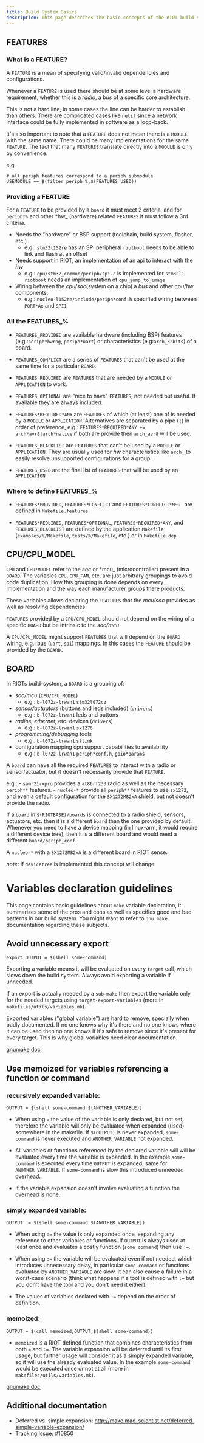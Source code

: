 ```yaml
---
title: Build System Basics
description: This page describes the basic concepts of the RIOT build system.
---
```


## FEATURES

### What is a FEATURE?

A `FEATURE` is a mean of specifying valid/invalid dependencies and configurations.

Whenever a `FEATURE` is used there should be at some level a hardware requirement,
whether this is a *radio*, a *bus* of a specific core architecture.

This is not a hard line, in some cases the line can be harder to establish than
others. There are complicated cases like `netif` since a network interface could
be fully implemented in software as a loop-back.

It's also important to note that a `FEATURE` does not mean there is a `MODULE`
with the same name. There could be many implementations for the same `FEATURE`.
The fact that many `FEATURES` translate directly into a `MODULE` is only by
convenience.

e.g.

    # all periph features correspond to a periph submodule
    USEMODULE += $(filter periph_%,$(FEATURES_USED))

### Providing a FEATURE

For a `FEATURE` to be provided by a `board` it must meet 2 criteria, and for
`periph*%` and other *hw_ (hardware) related `FEATURES` it must follow a 3rd criteria.

- Needs the "hardware" or BSP support (toolchain, build system, flasher, etc.)
  - e.g.: `stm32l152re` has an SPI peripheral
    `riotboot` needs to be able to link and flash at an offset
- Needs support in RIOT, an implementation of an api to interact with the *hw*
  - e.g.: `cpu/stm32_common/periph/spi.c` is implemented for `stm32l1`
    `riotboot` needs an implementation of `cpu_jump_to_image`
- Wiring between the *cpu/soc*(system on a chip) a *bus* and other *cpu*/_hw_ components.
  - e.g.: `nucleo-l152re/include/periph*conf.h` specified wiring between `PORT*Ax`
    and `SPI1`

### All the FEATURES\_%

- `FEATURES_PROVIDED` are available hardware (including BSP) features
  (e.g.:`periph*hwrng`, `periph*uart`) or characteristics (e.g:`arch_32bits`) of
  a board.

- `FEATURES_CONFLICT` are a series of `FEATURES` that can't be used at the same
  time for a particular `BOARD`.

- `FEATURES_REQUIRED` are `FEATURES` that are needed by a `MODULE` or `APPLICATION`
  to work.

- `FEATURES_OPTIONAL` are "nice to have" `FEATURES`, not needed but useful. If
  available they are always included.

- `FEATURES*REQUIRED*ANY` are `FEATURES` of which (at least) one of
  is needed by a `MODULE` or `APPLICATION`. Alternatives are separated by
  a pipe (`|`) in order of preference, e.g.:
  `FEATURES*REQUIRED*ANY += arch*avr8|arch*native` if both are provide then
  `arch_avr8` will be used.

- `FEATURES_BLACKLIST` are `FEATURES` that can't be used by a `MODULE` or `APPLICATION`.
  They are usually used for *hw* characteristics like `arch_` to easily resolve
  unsupported configurations for a group.

- `FEATURES_USED` are the final list of `FEATURES` that will be used by an `APPLICATION`

### Where to define FEATURES\_%

- `FEATURES*PROVIDED`, `FEATURES*CONFLICT` and `FEATURES*CONFLICT*MSG ` are
  defined in `Makefile.features`

- `FEATURES*REQUIRED`, `FEATURES*OPTIONAL`, `FEATURES*REQUIRED*ANY`,
  and `FEATURES_BLACKLIST` are defined by the application `Makefile`
  (`examples/%/Makefile`, `tests/%/Makefile`, etc.) or in `Makefile.dep`

## CPU/CPU_MODEL

`CPU` and `CPU*MODEL` refer to the *soc* or *mcu_ (microcontroller)
present in a `BOARD`. The variables `CPU`, `CPU_FAM`, etc. are just arbitrary groupings
to avoid code duplication. How this grouping is done depends on every implementation
and the way each manufacturer groups there products.

These variables allows declaring the `FEATURES` that the *mcu/soc* provides as well
as resolving dependencies.

`FEATURES` provided by a `CPU/CPU_MODEL` should not depend on the wiring of a
specific `BOARD` but be intrinsic to the *soc/mcu*.

A `CPU/CPU_MODEL` might support `FEATURES` that will depend on the `BOARD` wiring,
e.g.: bus (`uart`, `spi`) mappings. In this cases the `FEATURE` should be provided
by the `BOARD.`

## BOARD

In RIOTs build-system, a `BOARD` is a grouping of:

- *soc/mcu* (`CPU/CPU_MODEL`)
  - e.g.: `b-l072z-lrwan1` `stm32l072cz`
- *sensor/actuators* (buttons and leds included) (`drivers`)
  - e.g.: `b-l072z-lrwan1` leds and buttons
- *radios*, *ethernet*, etc. devices (`drivers`)
  - e.g.: `b-l072z-lrwan1` `sx1276`
- *programming/debugging* tools
  - e.g.: `b-l072z-lrwan1` `stlink`
- configuration mapping cpu support capabilities to availability
  - e.g.: `b-l072z-lrwan1` `periph*conf.h`, `gpio*params`

A `board` can have all the required `FEATURES` to interact with a radio or
sensor/actuator, but it doesn't necessarily provide that `FEATURE`.

e.g.: - `samr21-xpro` provides a `at86rf233` radio as well as the necessary
`periph**` features. - `nucleo-*` provide all `periph**` features to use `sx1272`, and
even a default configuration for the `SX1272MB2xA` shield, but not
doesn't provide the radio.

If a `board` in `$(RIOTBASE)/boards` is connected to a radio shield, sensors,
actuators, etc. then it is a different `board` than the one provided by default.
Whenever you need to have a device mapping (in linux-arm, it would require
a different device tree), then it is a different board and would need a
different `board/periph_conf`.

A `nucleo-*` with a `SX1272MB2xA` is a different board in RIOT sense.

*note*: if `devicetree` is implemented this concept will change.

# Variables declaration guidelines

This page contains basic guidelines about `make` variable declaration, it
summarizes some of the pros and cons as well as specifies good and bad patterns
in our build system. You might want to refer to `gnu make` documentation
regarding these subjects.

## Avoid unnecessary export

```
export OUTPUT = $(shell some-command)
```

Exporting a variable means it will be evaluated on every `target` call, which
slows down the build system. Always avoid exporting a variable if unneeded.

If an export is actually needed by a `sub-make` then export the variable only for
the needed targets using `target-export-variables` (more in
`makefiles/utils/variables.mk`).

Exported variables ("global variable") are hard to remove, specially when badly
documented. If no one knows why it's there and no one knows where it can be used
then no one knows if it's safe to remove since it's present for every target.
This is why global variables need clear documentation.

[gnumake doc](https://www.gnu.org/software/make/manual/html*node/Variables*002fRecursion.html)

## Use memoized for variables referencing a function or command

### recursively expanded variable:

```
OUTPUT = $(shell some-command $(ANOTHER_VARIABLE))
```

- When using `=` the value of the variable is only declared, but not set,
  therefore the variable will only be evaluated when expanded (used) somewhere
  in the makefile. If `$(OUTPUT)` is never expanded, `some-command`
  is never executed and `ANOTHER_VARIABLE` not expanded.

- All variables or functions referenced by the declared variable will will be
  evaluated every time the variable is expanded.
  In the example `some-command` is executed every time `OUTPUT` is expanded, same for
  `ANOTHER_VARIABLE`. If `some-command` is slow this introduced unneeded overhead.

- If the variable expansion doesn't involve evaluating a function the overhead
  is none.

### simply expanded variable:

```
OUTPUT := $(shell some-command $(ANOTHER_VARIABLE))
```

- When using `:=` the value is only expanded once, expanding any reference to
  other variables or functions. If `OUTPUT` is always used at least once and
  evaluates a costly function (`some command`) then use `:=`.

- When using `:=` the variable will be evaluated even if not needed, which
  introduces unnecessary delay, in particular `some command` or functions
  evaluated by `ANOTHER_VARIABLE` are slow.
  It can also cause a failure in a worst-case scenario (think what happens if a
  tool is defined with `:=` but you don't have the tool and you don't need it either).

- The values of variables declared with `:=` depend on the order of definition.

### memoized:

```
OUTPUT = $(call memoized,OUTPUT,$(shell some-command))
```

- `memoized` is a RIOT defined function that combines characteristics from
  both `=` and `:=`.
  The variable expansion will be deferred until its first usage, but further
  usage will consider it as a simply expanded variable, so it will use the already
  evaluated value. In the example `some-command` would be executed once or not
  at all (more in `makefiles/utils/variables.mk`).

[gnumake doc](https://www.gnu.org/software/make/manual/html_node/Flavors.html)

## Additional documentation

- Deferred vs. simple expansion: http://make.mad-scientist.net/deferred-simple-variable-expansion/
- Tracking issue: [#10850](https://github.com/RIOT-OS/RIOT/issues/10850)
